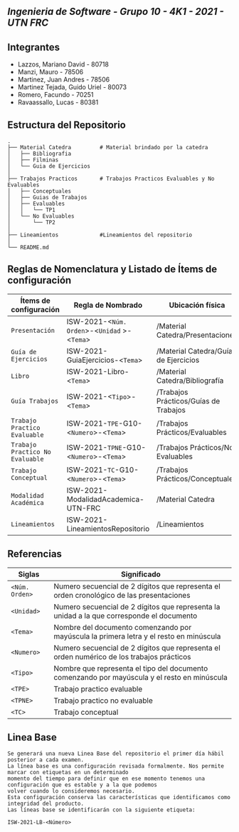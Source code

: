 ## _Ingenieria de Software - Grupo 10 - 4K1 - 2021 - UTN FRC_

## Integrantes

- Lazzos, Mariano David - 80718
- Manzi, Mauro - 78506
- Martinez, Juan Andres - 78506
- Martinez Tejada, Guido Uriel - 80073
- Romero, Facundo - 70251
- Ravaassallo, Lucas - 80381

## Estructura del Repositorio
    .
    ├── Material Catedra         # Material brindado por la catedra
    │   ├── Bibliografia
    │   ├── Filminas
    │   └── Guia de Ejercicios
    │
    ├── Trabajos Practicos       # Trabajos Practicos Evaluables y No Evaluables
    │   ├── Conceptuales
    │   ├── Guias de Trabajos
    │   ├── Evaluables
    │   │   └── TP1
    │   └── No Evaluables
    │       └── TP2
    │
    ├── Lineamientos             #Lineamientos del repositorio
    │
    └── README.md
    
## Reglas de Nomenclatura y Listado de Ítems de configuración
  
| Ítems de configuración | Regla de Nombrado | Ubicación física |
| --- | --- | --- |
| `Presentación` | ISW-2021-<`Núm. Orden`>-<`Unidad` >-<`Tema`> | /Material Catedra/Presentaciones |
| `Guía de Ejercicios` | ISW-2021-GuiaEjercicios-<`Tema`> | /Material Catedra/Guía de Ejercicios	 |
| `Libro` | ISW-2021-Libro-<`Tema`> | /Material Catedra/Bibliografía |
| `Guía Trabajos` | ISW-2021-<`Tipo`>-<`Tema`> | /Trabajos Prácticos/Guías de Trabajos |
| `Trabajo Practico Evaluable` | ISW-2021-`TPE`-G10-<`Numero`>-<`Tema`> | /Trabajos Prácticos/Evaluables |
| `Trabajo Practico No Evaluable` | ISW-2021-`TPNE`-G10-<`Numero`>-<`Tema`> | /Trabajos Prácticos/No Evaluables |
| `Trabajo Conceptual` | ISW-2021-`TC`-G10-<`Numero`>-<`Tema`> | /Trabajos Prácticos/Conceptuales |
| `Modalidad Académica` | ISW-2021-ModalidadAcademica-UTN-FRC | /Material Catedra |
| `Lineamientos` | ISW-2021-LineamientosRepositorio | /Lineamientos |

## Referencias
| Siglas | Significado |
| --- | --- |
| `<Núm. Orden>` | Numero secuencial de 2 dígitos que representa el orden cronológico de las presentaciones |
| `<Unidad>` | Numero secuencial de 2 dígitos que representa la unidad	a la que corresponde el documento |
| `<Tema>` | Nombre del documento comenzando por mayúscula la primera letra y el resto en minúscula |
| `<Numero>` | Numero secuencial de 2 dígitos que representa el orden numérico de los trabajos prácticos |
| `<Tipo>` | Nombre que representa el tipo del documento comenzando por mayúscula y el resto en minúscula |
| `<TPE>` | Trabajo practico evaluable |
| `<TPNE>` | Trabajo practico no evaluable |
| `<TC>` | Trabajo conceptual |

## Linea Base
```
Se generará una nueva Linea Base del repositorio el primer día hábil posterior a cada examen.
La línea base es una configuración revisada formalmente. Nos permite marcar con etiquetas en un determinado
momento del tiempo para definir que en ese momento tenemos una configuración que es estable y a la que podemos
volver cuando lo consideremos necesario. 
Esta configuración conserva las características que identificamos como integridad del producto.
Las líneas base se identificarán con la siguiente etiqueta:

ISW-2021-LB-<Número>
```


